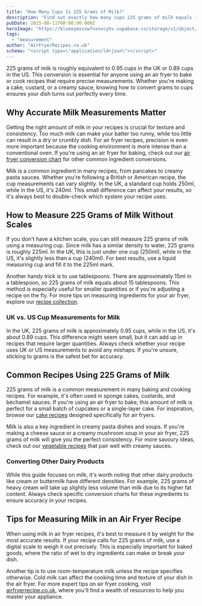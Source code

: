 ```yaml
---
title: "How Many Cups Is 225 Grams of Milk?"
description: "Find out exactly how many cups 225 grams of milk equals for perfect baking and cooking every time. Includes UK and US conversions."
pubDate: 2025-08-11T00:00:00.000Z
heroImage: "https://klueoymssxwfnxsvcyhv.supabase.co/storage/v1/object/public/md/how-many-cups-is-225-grams-of-milk-f280d454.png"
tags:
  - "measurement"
author: "AirFryerRecipes.co.uk"
schema: "<script type=\"application/ld+json\"></script>"
---
```


<p>225 grams of milk is roughly equivalent to 0.95 cups in the UK or 0.89 cups in the US. This conversion is essential for anyone using an air fryer to bake or cook recipes that require precise measurements. Whether you're making a cake, custard, or a creamy sauce, knowing how to convert grams to cups ensures your dish turns out perfectly every time.</p>

<h2>Why Accurate Milk Measurements Matter</h2>
<p>Getting the right amount of milk in your recipes is crucial for texture and consistency. Too much milk can make your batter too runny, while too little can result in a dry or crumbly dish. For air fryer recipes, precision is even more important because the cooking environment is more intense than a conventional oven. If you're using an air fryer for baking, check out our <a href=https://www.airfryerrecipe.co.uk/air-fryer-conversion-chart>air fryer conversion chart</a> for other common ingredient conversions.</p>
<p>Milk is a common ingredient in many recipes, from pancakes to creamy pasta sauces. Whether you're following a British or American recipe, the cup measurements can vary slightly. In the UK, a standard cup holds 250ml, while in the US, it's 240ml. This small difference can affect your results, so it's always best to double-check which system your recipe uses.</p>

<h2>How to Measure 225 Grams of Milk Without Scales</h2>
<p>If you don't have a kitchen scale, you can still measure 225 grams of milk using a measuring cup. Since milk has a similar density to water, 225 grams is roughly 225ml. In the UK, this is just under one cup (250ml), while in the US, it's slightly less than a cup (240ml). For best results, use a liquid measuring cup and fill it to the 225ml mark.</p>
<p>Another handy trick is to use tablespoons. There are approximately 15ml in a tablespoon, so 225 grams of milk equals about 15 tablespoons. This method is especially useful for smaller quantities or if you're adjusting a recipe on the fly. For more tips on measuring ingredients for your air fryer, explore our <a href=https://www.airfryerrecipe.co.uk/recipes>recipe collection</a>.</p>

<h3>UK vs. US Cup Measurements for Milk</h3>
<p>In the UK, 225 grams of milk is approximately 0.95 cups, while in the US, it's about 0.89 cups. This difference might seem small, but it can add up in recipes that require larger quantities. Always check whether your recipe uses UK or US measurements to avoid any mishaps. If you're unsure, sticking to grams is the safest bet for accuracy.</p>

<h2>Common Recipes Using 225 Grams of Milk</h2>
<p>225 grams of milk is a common measurement in many baking and cooking recipes. For example, it's often used in sponge cakes, custards, and béchamel sauces. If you're using an air fryer to bake, this amount of milk is perfect for a small batch of cupcakes or a single-layer cake. For inspiration, browse our <a href=https://www.airfryerrecipe.co.uk/recipe-category/cakes>cake recipes</a> designed specifically for air fryers.</p>
<p>Milk is also a key ingredient in creamy pasta dishes and soups. If you're making a cheese sauce or a creamy mushroom soup in your air fryer, 225 grams of milk will give you the perfect consistency. For more savoury ideas, check out our <a href=https://www.airfryerrecipe.co.uk/recipe-category/vegetables>vegetable recipes</a> that pair well with creamy sauces.</p>

<h3>Converting Other Dairy Products</h3>
<p>While this guide focuses on milk, it's worth noting that other dairy products like cream or buttermilk have different densities. For example, 225 grams of heavy cream will take up slightly less volume than milk due to its higher fat content. Always check specific conversion charts for these ingredients to ensure accuracy in your recipes.</p>

<h2>Tips for Measuring Milk in an Air Fryer Recipe</h2>
<p>When using milk in air fryer recipes, it's best to measure it by weight for the most accurate results. If your recipe calls for 225 grams of milk, use a digital scale to weigh it out precisely. This is especially important for baked goods, where the ratio of wet to dry ingredients can make or break your dish.</p>
<p>Another tip is to use room-temperature milk unless the recipe specifies otherwise. Cold milk can affect the cooking time and texture of your dish in the air fryer. For more expert tips on air fryer cooking, visit <a href=https://www.airfryerrecipe.co.uk>airfryerrecipe.co.uk</a>, where you'll find a wealth of resources to help you master your appliance.</p>
